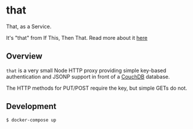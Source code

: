 # that

That, as a Service.

It's "that" from If This, Then That. Read more about it [here](http://directive.io/articles/that-as-a-service/)

## Overview

`that` is a very small Node HTTP proxy providing simple key-based authentication and JSONP support in front of a [CouchDB](http://couchdb.apache.org) database.

The HTTP methods for PUT/POST require the key, but simple GETs do not.

## Development

```
$ docker-compose up
```
